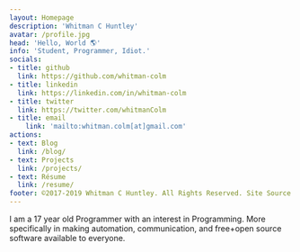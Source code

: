 ```yaml
---
layout: Homepage
description: 'Whitman C Huntley'
avatar: /profile.jpg
head: 'Hello, World 🌎'
info: 'Student, Programmer, Idiot.'
socials:
- title: github
  link: https://github.com/whitman-colm
- title: linkedin
  link: https://linkedin.com/in/whitman-colm
- title: twitter
  link: https://twitter.com/whitmanColm
- title: email
	link: 'mailto:whitman.colm[at]gmail.com'
actions:
- text: Blog
  link: /blog/
- text: Projects
  link: /projects/
- text: Résume
  link: /resume/
footer: ©2017-2019 Whitman C Huntley. All Rights Reserved. Site Source Code Available at https://github.com/whitman-colm/whitmansio
---
```


I am a 17 year old Programmer with an interest in Programming. More specifically in making automation, communication, and free+open source software available to everyone.
